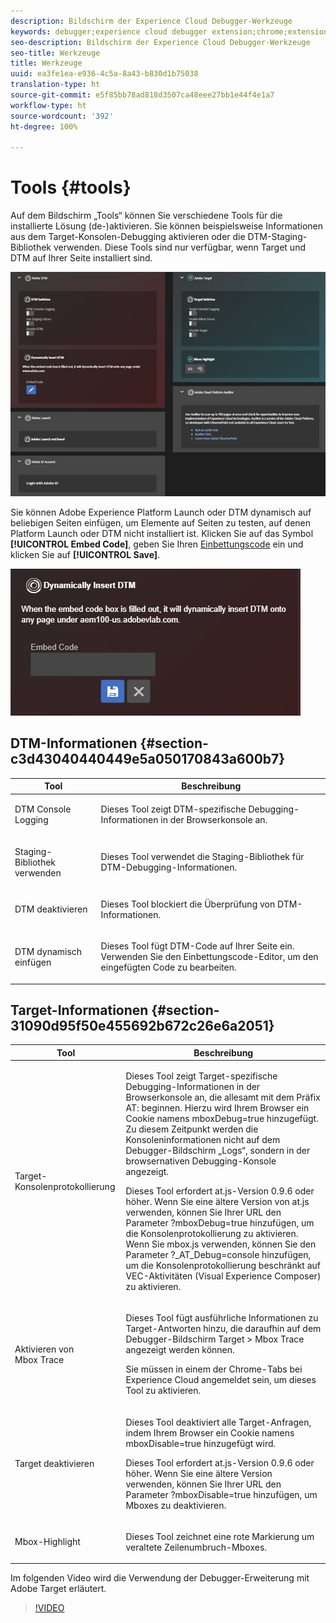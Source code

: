```yaml
---
description: Bildschirm der Experience Cloud Debugger-Werkzeuge
keywords: debugger;experience cloud debugger extension;chrome;extension;tools;dtm;target
seo-description: Bildschirm der Experience Cloud Debugger-Werkzeuge
seo-title: Werkzeuge
title: Werkzeuge
uuid: ea3fe1ea-e936-4c5a-8a43-b830d1b75038
translation-type: ht
source-git-commit: e5f85bb78ad818d3507ca48eee27bb1e44f4e1a7
workflow-type: ht
source-wordcount: '392'
ht-degree: 100%

---
```



# Tools {#tools}

Auf dem Bildschirm „Tools“ können Sie verschiedene Tools für die installierte Lösung (de-)aktivieren. Sie können beispielsweise Informationen aus dem Target-Konsolen-Debugging aktivieren oder die DTM-Staging-Bibliothek verwenden. Diese Tools sind nur verfügbar, wenn Target und DTM auf Ihrer Seite installiert sind.

![](assets/tools.jpg)

Sie können Adobe Experience Platform Launch oder DTM dynamisch auf beliebigen Seiten einfügen, um Elemente auf Seiten zu testen, auf denen Platform Launch oder DTM nicht installiert ist. Klicken Sie auf das Symbol **[!UICONTROL Embed Code]**, geben Sie Ihren [Einbettungscode](https://docs.adobe.com/content/help/de-DE/dtm/using/client-side/deployment.html) ein und klicken Sie auf **[!UICONTROL Save]**.

![](assets/tools-embedcode.jpg)

## DTM-Informationen {#section-c3d43040440449e5a050170843a600b7}

<table id="table_04625C3319134E169A35DB74C1D1FB31"> 
 <thead> 
  <tr> 
   <th colname="col1" class="entry"> Tool </th> 
   <th colname="col2" class="entry"> Beschreibung </th> 
  </tr>
 </thead>
 <tbody> 
  <tr> 
   <td colname="col1"> <p> DTM Console Logging </p> </td> 
   <td colname="col2"> <p>Dieses Tool zeigt DTM-spezifische Debugging-Informationen in der Browserkonsole an. </p> </td> 
  </tr> 
  <tr> 
   <td colname="col1"> <p>Staging-Bibliothek verwenden </p> </td> 
   <td colname="col2"> <p>Dieses Tool verwendet die Staging-Bibliothek für DTM-Debugging-Informationen. </p> </td> 
  </tr> 
  <tr> 
   <td colname="col1"> <p>DTM deaktivieren </p> </td> 
   <td colname="col2"> <p>Dieses Tool blockiert die Überprüfung von DTM-Informationen. </p> </td> 
  </tr> 
  <tr> 
   <td colname="col1"> <p> DTM dynamisch einfügen </p> </td> 
   <td colname="col2"> <p> Dieses Tool fügt DTM-Code auf Ihrer Seite ein. Verwenden Sie den Einbettungscode-Editor, um den eingefügten Code zu bearbeiten. </p> </td> 
  </tr> 
 </tbody> 
</table>

## Target-Informationen {#section-31090d95f50e455692b672c26e6a2051}

<table id="table_A71D269B49F4417599EBACA44D5CCF4F"> 
 <thead> 
  <tr> 
   <th colname="col1" class="entry"> Tool </th> 
   <th colname="col2" class="entry"> Beschreibung </th> 
  </tr>
 </thead>
 <tbody> 
  <tr> 
   <td colname="col1"> <p>Target-Konsolenprotokollierung </p> </td> 
   <td colname="col2"> <p>Dieses Tool zeigt Target-spezifische Debugging-Informationen in der Browserkonsole an, die allesamt mit dem Präfix <span class="codeph">AT:</span> beginnen. Hierzu wird Ihrem Browser ein Cookie namens <span class="codeph"> mboxDebug=true</span> hinzugefügt. Zu diesem Zeitpunkt werden die Konsoleninformationen nicht auf dem Debugger-Bildschirm „Logs“, sondern in der browsernativen Debugging-Konsole angezeigt. </p> <p> Dieses Tool erfordert at.js-Version 0.9.6 oder höher. Wenn Sie eine ältere Version von at.js verwenden, können Sie Ihrer URL den Parameter <span class="codeph">?mboxDebug=true</span> hinzufügen, um die Konsolenprotokollierung zu aktivieren. Wenn Sie mbox.js verwenden, können Sie den Parameter <span class="codeph">?_AT_Debug=console</span> hinzufügen, um die Konsolenprotokollierung beschränkt auf VEC-Aktivitäten (Visual Experience Composer) zu aktivieren. </p> </td> 
  </tr> 
  <tr> 
   <td colname="col1"> <p> Aktivieren von Mbox Trace </p> </td> 
   <td colname="col2"> <p>Dieses Tool fügt ausführliche Informationen zu Target-Antworten hinzu, die daraufhin auf dem Debugger-Bildschirm <span class="uicontrol">Target &gt; Mbox Trace</span> angezeigt werden können. </p> <p> Sie müssen in einem der Chrome-Tabs bei Experience Cloud angemeldet sein, um dieses Tool zu aktivieren. </p> </td> 
  </tr> 
  <tr> 
   <td colname="col1"> <p>Target deaktivieren </p> </td> 
   <td colname="col2"> <p>Dieses Tool deaktiviert alle Target-Anfragen, indem Ihrem Browser ein Cookie namens <span class="codeph"> mboxDisable=true</span> hinzugefügt wird. </p> <p> Dieses Tool erfordert at.js-Version 0.9.6 oder höher. Wenn Sie eine ältere Version verwenden, können Sie Ihrer URL den Parameter <span class="codeph">?mboxDisable=true</span> hinzufügen, um Mboxes zu deaktivieren. </p> </td> 
  </tr> 
  <tr> 
   <td colname="col1"> <p> Mbox-Highlight </p> </td> 
   <td colname="col2"> <p> Dieses Tool zeichnet eine rote Markierung um veraltete Zeilenumbruch-Mboxes. </p> </td> 
  </tr> 
 </tbody> 
</table>

Im folgenden Video wird die Verwendung der Debugger-Erweiterung mit Adobe Target erläutert.

>[!VIDEO](https://video.tv.adobe.com/v/23115t2/?captions=ger)
